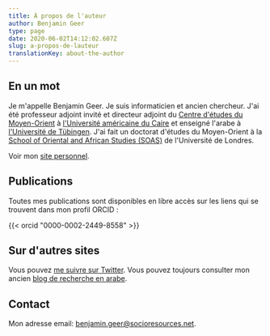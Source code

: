 ```yaml
---
title: À propos de l'auteur
author: Benjamin Geer
type: page
date: 2020-06-02T14:12:02.607Z
slug: a-propos-de-lauteur
translationKey: about-the-author
---
```


## En un mot

Je m'appelle Benjamin Geer. Je suis informaticien et ancien
chercheur. J'ai été professeur adjoint invité et directeur adjoint du
[Centre d'études du
Moyen-Orient](http://www.aucegypt.edu/GAPP/mesc/Pages/default.aspx) à
[l'Université américaine du Caire](http://www.aucegypt.edu) et
enseigné l'arabe à [l'Université de
Tübingen](http://www.uni-tuebingen.de). J'ai fait un doctorat d'études
du Moyen-Orient à la [School of Oriental and African Studies
(SOAS)](http://www.soas.ac.uk/) de l'Université de Londres.

Voir mon [site personnel](https://benjamingeer.name/fr/).

## Publications

Toutes mes publications sont disponibles en libre accès sur les liens
qui se trouvent dans mon profil ORCID :

{{< orcid "0000-0002-2449-8558" >}}

## Sur d'autres sites

Vous pouvez [me suivre sur Twitter](http://twitter.com/benjamingeer). Vous
pouvez toujours consulter mon ancien [blog de recherche en
arabe](http://benjamingeer.blogspot.com).

## Contact

Mon adresse email:
[benjamin.geer@socioresources.net](mailto:benjamin.geer@socioresources.net).
